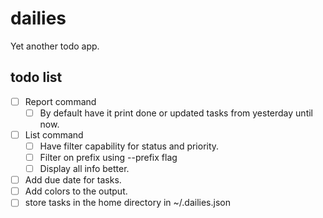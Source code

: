# dailies
Yet another todo app.

## todo list

- [ ] Report command
  - [ ] By default have it print done or updated tasks from yesterday until now.
- [ ] List command
  - [ ] Have filter capability for status and priority.
  - [ ] Filter on prefix using --prefix flag
  - [ ] Display all info better.
- [ ] Add due date for tasks.
- [ ] Add colors to the output.
- [ ] store tasks in the home directory in ~/.dailies.json